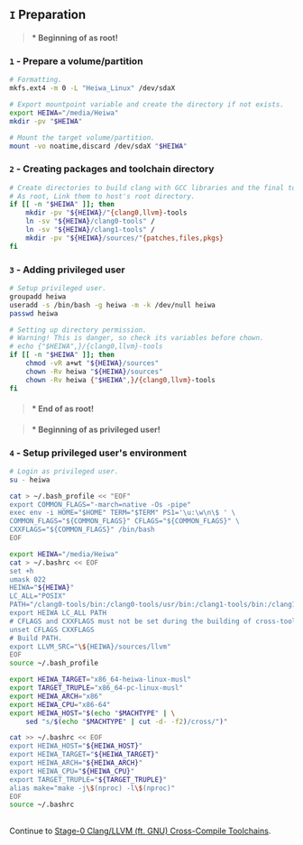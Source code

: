 ## `I` Preparation
> #### * Beginning of as root!
### `1` - Prepare a volume/partition
```sh
# Formatting.
mkfs.ext4 -m 0 -L "Heiwa_Linux" /dev/sdaX

# Export mountpoint variable and create the directory if not exists.
export HEIWA="/media/Heiwa"
mkdir -pv "$HEIWA"

# Mount the target volume/partition.
mount -vo noatime,discard /dev/sdaX "$HEIWA"
```

### `2` - Creating packages and toolchain directory
```sh
# Create directories to build clang with GCC libraries and the final toolchain without GCC libraries.
# As root, Link them to host's root directory.
if [[ -n "$HEIWA" ]]; then
    mkdir -pv "${HEIWA}/"{clang0,llvm}-tools
    ln -sv "${HEIWA}/clang0-tools" /
    ln -sv "${HEIWA}/clang1-tools" /
    mkdir -pv "${HEIWA}/sources/"{patches,files,pkgs}
fi
```

### `3` - Adding privileged user
```sh
# Setup privileged user.
groupadd heiwa
useradd -s /bin/bash -g heiwa -m -k /dev/null heiwa
passwd heiwa

# Setting up directory permission.
# Warning! This is danger, so check its variables before chown.
# echo {"$HEIWA",}/{clang0,llvm}-tools
if [[ -n "$HEIWA" ]]; then
    chmod -vR a+wt "${HEIWA}/sources"
    chown -Rv heiwa "${HEIWA}/sources"
    chown -Rv heiwa {"$HEIWA",}/{clang0,llvm}-tools
fi
```
> #### * End of as root!

> #### * Beginning of as privileged user!
### `4` - Setup privileged user's environment
```sh
# Login as privileged user.
su - heiwa

cat > ~/.bash_profile << "EOF"
export COMMON_FLAGS="-march=native -Os -pipe"
exec env -i HOME="$HOME" TERM="$TERM" PS1='\u:\w\n\$ ' \
COMMON_FLAGS="${COMMON_FLAGS}" CFLAGS="${COMMON_FLAGS}" \
CXXFLAGS="${COMMON_FLAGS}" /bin/bash
EOF

export HEIWA="/media/Heiwa"
cat > ~/.bashrc << EOF
set +h
umask 022
HEIWA="${HEIWA}"
LC_ALL="POSIX"
PATH="/clang0-tools/bin:/clang0-tools/usr/bin:/clang1-tools/bin:/clang1-tools/usr/bin:/bin:/usr/bin"
export HEIWA LC_ALL PATH
# CFLAGS and CXXFLAGS must not be set during the building of cross-tools.
unset CFLAGS CXXFLAGS
# Build PATH.
export LLVM_SRC="\${HEIWA}/sources/llvm"
EOF
source ~/.bash_profile

export HEIWA_TARGET="x86_64-heiwa-linux-musl"
export TARGET_TRUPLE="x86_64-pc-linux-musl"
export HEIWA_ARCH="x86"
export HEIWA_CPU="x86-64"
export HEIWA_HOST="$(echo "$MACHTYPE" | \
    sed "s/$(echo "$MACHTYPE" | cut -d- -f2)/cross/")"

cat >> ~/.bashrc << EOF
export HEIWA_HOST="${HEIWA_HOST}"
export HEIWA_TARGET="${HEIWA_TARGET}"
export HEIWA_ARCH="${HEIWA_ARCH}"
export HEIWA_CPU="${HEIWA_CPU}"
export TARGET_TRUPLE="${TARGET_TRUPLE}"
alias make="make -j\$(nproc) -l\$(nproc)"
EOF
source ~/.bashrc
```

<h2></h2>

Continue to [Stage-0 Clang/LLVM (ft. GNU) Cross-Compile Toolchains](./2-Stage0_Clang_LLVM.md).
